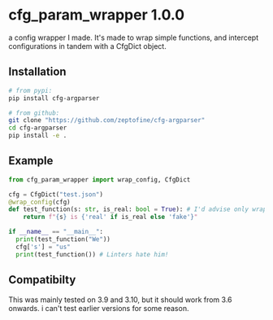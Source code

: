 # cfg_param_wrapper 1.0.0

a config wrapper I made. It's made to wrap simple functions, and intercept configurations in tandem with a CfgDict object.

## Installation

```bash
# from pypi:
pip install cfg-argparser

# from github:
git clone "https://github.com/zeptofine/cfg-argparser"
cd cfg-argparser
pip install -e .

```

## Example

```python
from cfg_param_wrapper import wrap_config, CfgDict

cfg = CfgDict("test.json")
@wrap_config(cfg)
def test_function(s: str, is_real: bool = True): # I'd advise only wrapping functions all having default methods
    return f"{s} is {'real' if is_real else 'fake'}"

if __name__ == "__main__":
  print(test_function("We"))
  cfg['s'] = "us"
  print(test_function()) # Linters hate him!
```

## Compatibilty

This was mainly tested on 3.9 and 3.10, but it should work from 3.6 onwards. i can't test earlier versions for some reason.
